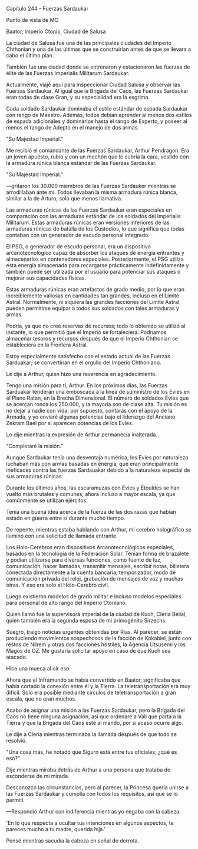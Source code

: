


Capítulo 244 - Fuerzas Sardaukar


Punto de vista de MC

Baator, Imperio Ctonio, Ciudad de Salusa

La ciudad de Salusa fue una de las principales ciudades del Imperio Chthonian y una de las últimas que se construirían antes de que se llevara a cabo el último plan.

También fue una ciudad donde se entrenaron y estacionaron las fuerzas de élite de las Fuerzas Imperialis Militarum Sardaukar.

Actualmente, viajé aquí para inspeccionar Ciudad Salusa y observar las Fuerzas Sardaukar. Al igual que la Brigada del Caos, las Fuerzas Sardaukar eran todas de clase Gran, y su especialidad era la esgrima.

Cada soldado Sardaukar dominaba el estilo estándar de espada Sardaukar con rango de Maestro. Además, todos debían aprender al menos dos estilos de espada adicionales y dominarlos hasta el rango de Experto, y poseer al menos el rango de Adepto en el manejo de dos armas.

"Su Majestad Imperial."

Me recibió el comandante de las Fuerzas Sardaukar, Arthur Pendragon. Era un joven apuesto, rubio y con un mechón que le cubría la cara, vestido con la armadura rúnica blanca estándar de las Fuerzas Sardaukar.

"Su Majestad Imperial."

—gritaron los 30.000 miembros de las Fuerzas Sardauker mientras se arrodillaban ante mí. Todos llevaban la misma armadura rúnica blanca, similar a la de Arturo, solo que menos llamativa.

Las armaduras rúnicas de las Fuerzas Sardaukar eran especiales en comparación con las armaduras estándar de los soldados del Imperialis Militarum. Estas armaduras rúnicas eran versiones inferiores de las armaduras rúnicas de batalla de los Custodios, lo que significa que todas contaban con un generador de escudo personal integrado.

El PSG, o generador de escudo personal, era un dispositivo arcanotecnológico capaz de absorber los ataques de energía entrantes y almacenarlos en contenedores especiales. Posteriormente, el PSG utiliza esta energía almacenada para recargarse prácticamente indefinidamente y también puede ser utilizada por el usuario para potenciar sus ataques o mejorar sus capacidades físicas.

Estas armaduras rúnicas eran artefactos de grado medio, por lo que eran increíblemente valiosas en cantidades tan grandes, incluso en el Límite Astral. Normalmente, ni siquiera las grandes facciones del Límite Astral pueden permitirse equipar a todos sus soldados con tales armaduras y armas.

Podría, ya que no creé reservas de recursos; todo lo obtenido se utilizó al instante, lo que permitió que el Imperio se fortaleciera. Podríamos almacenar tesoros y recursos después de que el Imperio Chthonian se estableciera en la Frontera Astral.

Estoy especialmente satisfecho con el estado actual de las Fuerzas Sarduakar; se convertirían en el orgullo del Imperio Chthoniano.

Le dije a Arthur, quien hizo una reverencia en agradecimiento.

Tengo una misión para ti, Arthur. En los próximos días, las Fuerzas Sarduakar tenderán una emboscada a la línea de suministro de los Evies en el Plano Ratan, en la Brecha Dimensional. El número de soldados Evies que se acercan ronda los 250.000, y la mayoría son de clase alta. Tu misión es no dejar a nadie con vida; por supuesto, contarás con el apoyo de la Armada, y yo enviaré algunas potencias bajo el liderazgo del Anciano Zekram Bael por si aparecen potencias de los Evies.

Lo dije mientras la expresión de Arthur permanecía inalterada.

"Completaré la misión."

Aunque Sardaukar tenía una desventaja numérica, los Evies por naturaleza luchaban más con armas basadas en energía, que eran principalmente ineficaces contra las fuerzas Sardauakar debido a la naturaleza especial de sus armaduras rúnicas.

Durante los últimos años, las escaramuzas con Evies y Etouldes se han vuelto más brutales y comunes, ahora incluso a mayor escala, ya que comúnmente se utilizan ejércitos.

Tenía una buena idea acerca de la fuerza de las dos razas que habían estado en guerra entre sí durante mucho tiempo.

De repente, mientras estaba hablando con Arthur, mi cerebro holográfico se iluminó con una solicitud de llamada entrante.

Los Holo-Cerebros eran dispositivos Arcanotecnológicos especiales, basados ​​en la tecnología de la Federación Solar. Tenían forma de brazalete y podían utilizarse para diversas funciones, como fuente de luz, comunicación, hacer llamadas, transmitir mensajes, escribir notas, billetera conectada directamente a la cuenta bancaria, temporizador, modo de comunicación privada del reloj, grabación de mensajes de voz y muchas otras. Y eso era solo el Holo-Cerebro civil.

Luego existieron modelos de grado militar e incluso modelos especiales para personal de alto rango del Imperio Ctoniano.

Quien llamó fue la supervisora ​​​​imperial de la ciudad de Kuoh, Cleria Belial, quien también era la segunda esposa de mi primogénito Sirzechs.

Suegro, traigo noticias urgentes obtenidas por Rias. Al parecer, se están produciendo movimientos sospechosos de la facción de Kokabiel, junto con restos de Nilrem y otras dos facciones hostiles, la Agencia Utsusemi y los Magos de OZ. Me gustaría solicitar apoyo en caso de que Kuoh sea atacado.

Hice una mueca al oír eso.

Ahora que el Inframundo se había convertido en Baator, significaba que había cortado la conexión entre él y la Tierra. La teletransportación era muy difícil. Solo era posible mediante círculos de teletransportación a gran escala, que no eran muchos.

Acabo de asignar una misión a las Fuerzas Sardaukar, pero la Brigada del Caos no tiene ninguna asignación, así que ordenaré a Vali que parta a la Tierra y que la Brigada del Caos esté al mando, por si acaso ocurre algo.

Le dije a Cleria mientras terminaba la llamada después de que todo se resolvió.

"Una cosa más, he notado que Sigurn está entre tus oficiales; ¿qué es eso?"

Dije mientras miraba detrás de Arthur a una persona que trataba de esconderse de mi mirada.

Desconozco las circunstancias, pero al parecer, la Princesa quería unirse a las Fuerzas Sardaukar y cumplía con todos los requisitos, así que se lo permití.

—Respondió Arthur con indiferencia mientras yo negaba con la cabeza.

'En lo que respecta a ocultar tus intenciones en algunos aspectos, te pareces mucho a tu madre, querida hija.'

Pensé mientras sacudía la cabeza en señal de derrota.